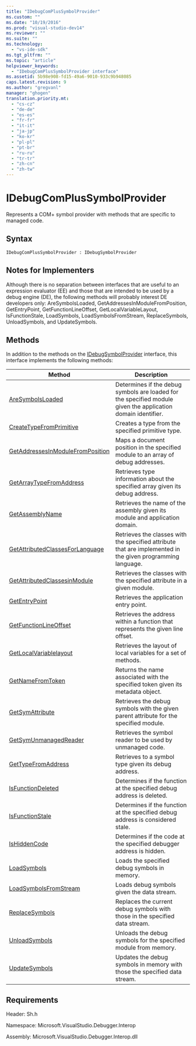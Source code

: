 ```yaml
---
title: "IDebugComPlusSymbolProvider"
ms.custom: ""
ms.date: "10/19/2016"
ms.prod: "visual-studio-dev14"
ms.reviewer: ""
ms.suite: ""
ms.technology: 
  - "vs-ide-sdk"
ms.tgt_pltfrm: ""
ms.topic: "article"
helpviewer_keywords: 
  - "IDebugComPlusSymbolProvider interface"
ms.assetid: 5b98e908-fd15-49a6-9010-933c9b948085
caps.latest.revision: 9
ms.author: "gregvanl"
manager: "ghogen"
translation.priority.mt: 
  - "cs-cz"
  - "de-de"
  - "es-es"
  - "fr-fr"
  - "it-it"
  - "ja-jp"
  - "ko-kr"
  - "pl-pl"
  - "pt-br"
  - "ru-ru"
  - "tr-tr"
  - "zh-cn"
  - "zh-tw"
---
```

# IDebugComPlusSymbolProvider
Represents a COM+ symbol provider with methods that are specific to managed code.  
  
## Syntax  
  
```  
IDebugComPlusSymbolProvider : IDebugSymbolProvider  
```  
  
## Notes for Implementers  
 Although there is no separation between interfaces that are useful to an expression evaluator (EE) and those that are intended to be used by a debug engine (DE), the following methods will probably interest DE developers only: AreSymbolsLoaded, GetAddressesInModuleFromPosition, GetEntryPoint, GetFunctionLineOffset, GetLocalVariableLayout, IsFunctionStale, LoadSymbols, LoadSymbolsFromStream, ReplaceSymbols, UnloadSymbols, and UpdateSymbols.  
  
## Methods  
 In addition to the methods on the [IDebugSymbolProvider](../extensibility-debugger-reference/idebugsymbolprovider.md) interface, this interface implements the following methods:  
  
|Method|Description|  
|------------|-----------------|  
|[AreSymbolsLoaded](../extensibility-debugger-reference/idebugcomplussymbolprovider--aresymbolsloaded.md)|Determines if the debug symbols are loaded for the specified module given the application domain identifier.|  
|[CreateTypeFromPrimitive](../extensibility-debugger-reference/idebugcomplussymbolprovider--createtypefromprimitive.md)|Creates a type from the specified primitive type.|  
|[GetAddressesInModuleFromPosition](../extensibility-debugger-reference/idebugcomplussymbolprovider--getaddressesinmodulefromposition.md)|Maps a document position in the specified module to an array of debug addresses.|  
|[GetArrayTypeFromAddress](../extensibility-debugger-reference/idebugcomplussymbolprovider--getarraytypefromaddress.md)|Retrieves type information about the specified array given its debug address.|  
|[GetAssemblyName](../extensibility-debugger-reference/idebugcomplussymbolprovider--getassemblyname.md)|Retrieves the name of the assembly given its module and application domain.|  
|[GetAttributedClassesForLanguage](../extensibility-debugger-reference/idebugcomplussymbolprovider--getattributedclassesforlanguage.md)|Retrieves the classes with the specified attribute that are implemented in the given programming language.|  
|[GetAttributedClassesinModule](../extensibility-debugger-reference/idebugcomplussymbolprovider--getattributedclassesinmodule.md)|Retrieves the classes with the specified attribute in a given module.|  
|[GetEntryPoint](../extensibility-debugger-reference/idebugcomplussymbolprovider--getentrypoint.md)|Retrieves the application entry point.|  
|[GetFunctionLineOffset](../extensibility-debugger-reference/idebugcomplussymbolprovider--getfunctionlineoffset.md)|Retrieves the address within a function that represents the given line offset.|  
|[GetLocalVariablelayout](../extensibility-debugger-reference/idebugcomplussymbolprovider--getlocalvariablelayout.md)|Retrieves the layout of local variables for a set of methods.|  
|[GetNameFromToken](../extensibility-debugger-reference/idebugcomplussymbolprovider--getnamefromtoken.md)|Returns the name associated with the specified token given its metadata object.|  
|[GetSymAttribute](../extensibility-debugger-reference/idebugcomplussymbolprovider--getsymattribute.md)|Retrieves the debug symbols with the given parent attribute for the specified module.|  
|[GetSymUnmanagedReader](../extensibility-debugger-reference/idebugcomplussymbolprovider--getsymunmanagedreader.md)|Retrieves the symbol reader to be used by unmanaged code.|  
|[GetTypeFromAddress](../extensibility-debugger-reference/idebugcomplussymbolprovider--gettypefromaddress.md)|Retrieves to a symbol type given its debug address.|  
|[IsFunctionDeleted](../extensibility-debugger-reference/idebugcomplussymbolprovider--isfunctiondeleted.md)|Determines if the function at the specified debug address is deleted.|  
|[IsFunctionStale](../extensibility-debugger-reference/idebugcomplussymbolprovider--isfunctionstale.md)|Determines if the function at the specified debug address is considered stale.|  
|[IsHiddenCode](../extensibility-debugger-reference/idebugcomplussymbolprovider--ishiddencode.md)|Determines if the code at the specified debugger address is hidden.|  
|[LoadSymbols](../extensibility-debugger-reference/idebugcomplussymbolprovider--loadsymbols.md)|Loads the specified debug symbols in memory.|  
|[LoadSymbolsFromStream](../extensibility-debugger-reference/idebugcomplussymbolprovider--loadsymbolsfromstream.md)|Loads debug symbols given the data stream.|  
|[ReplaceSymbols](../extensibility-debugger-reference/idebugcomplussymbolprovider--replacesymbols.md)|Replaces the current debug symbols with those in the specified data stream.|  
|[UnloadSymbols](../extensibility-debugger-reference/idebugcomplussymbolprovider--unloadsymbols.md)|Unloads the debug symbols for the specified module from memory.|  
|[UpdateSymbols](../extensibility-debugger-reference/idebugcomplussymbolprovider--updatesymbols.md)|Updates the debug symbols in memory with those the specified data stream.|  
  
## Requirements  
 Header: Sh.h  
  
 Namespace: Microsoft.VisualStudio.Debugger.Interop  
  
 Assembly: Microsoft.VisualStudio.Debugger.Interop.dll